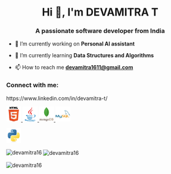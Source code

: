<h1 align="center">Hi 👋, I'm DEVAMITRA T</h1>
<h3 align="center">A passionate software developer from India</h3>
<!-- <img align="right" alt="Coding" width="400" src="">
<p align="left"> <img src="https://komarev.com/ghpvc/?username=devamitra16&label=Profile%20views&color=0e75b6&style=flat" alt="devamitra16" /> </p> -->

- 🔭 I’m currently working on **Personal AI assistant**

- 🌱 I’m currently learning **Data Structures and Algorithms**

- 📫 How to reach me **devamitra1611@gmail.com**

<h3 align="left">Connect with me:</h3>
<p align="left">https://www.linkedin.com/in/devamitra-t/
</p>

<!--  <h3 align="left">Languages and Tools:</h3>
<p align="left"> <a href="https://getbootstrap.com" target="_blank" rel="noreferrer"> <img src="https://raw.githubusercontent.com/devicons/devicon/master/icons/bootstrap/bootstrap-plain-wordmark.svg" alt="bootstrap" width="40" height="40"/> </a> <a href="https://www.cprogramming.com/" target="_blank" rel="noreferrer"> <img src="https://raw.githubusercontent.com/devicons/devicon/master/icons/c/c-original.svg" alt="c" width="40" height="40"/> </a> <a href="https://www.w3schools.com/css/" target="_blank" rel="noreferrer"> <img src="https://raw.githubusercontent.com/devicons/devicon/master/icons/css3/css3-original-wordmark.svg" alt="css3" width="40" height="40"/> </a> <a href="https://www.djangoproject.com/" target="_blank" rel="noreferrer"> <img src="https://cdn.worldvectorlogo.com/logos/django.svg" alt="django" width="40" height="40"/> </a> -->
 <a href="https://www.w3.org/html/" target="_blank" rel="noreferrer"> <img src="https://raw.githubusercontent.com/devicons/devicon/master/icons/html5/html5-original-wordmark.svg" alt="html5" width="40" height="40"/> </a> <a href="https://www.java.com" target="_blank" rel="noreferrer"> <img src="https://raw.githubusercontent.com/devicons/devicon/master/icons/java/java-original.svg" alt="java" width="40" height="40"/> </a> <a href="https://www.mongodb.com/" target="_blank" rel="noreferrer"> <img src="https://raw.githubusercontent.com/devicons/devicon/master/icons/mongodb/mongodb-original-wordmark.svg" alt="mongodb" width="40" height="40"/> </a> <a href="https://www.mysql.com/" target="_blank" rel="noreferrer"> <img src="https://raw.githubusercontent.com/devicons/devicon/master/icons/mysql/mysql-original-wordmark.svg" alt="mysql" width="40" height="40"/> </a>
<!--  <a href="https://nodejs.org" target="_blank" rel="noreferrer"> <img src="https://raw.githubusercontent.com/devicons/devicon/master/icons/nodejs/nodejs-original-wordmark.svg" alt="nodejs" width="40" height="40"/> -->
</a> <a href="https://www.python.org" target="_blank" rel="noreferrer"> <img src="https://raw.githubusercontent.com/devicons/devicon/master/icons/python/python-original.svg" alt="python" width="40" height="40"/> </a> </p> 

<p><img align="left" src="https://github-readme-stats.vercel.app/api/top-langs?username=devamitra16&show_icons=true&locale=en&layout=compact" alt="devamitra16" /></p>

<p>&nbsp;<img align="center" src="https://github-readme-stats.vercel.app/api?username=devamitra16&show_icons=true&locale=en" alt="devamitra16" /></p>

<p><img align="center" src="https://github-readme-streak-stats.herokuapp.com/?user=devamitra16&" alt="devamitra16" /></p>
